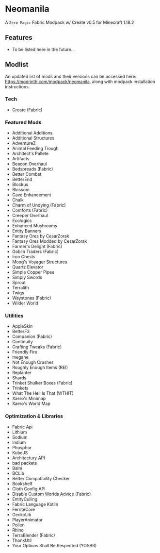 # Neomanila

A `Zero Magic` Fabric Modpack w/ Create v0.5 for Minecraft 1.18.2

## Features
- To be listed here in the future...

## Modlist
An updated list of mods and their versions can be accessed here: https://modrinth.com/modpack/neomanila, along with modpack installation instructions.

### Tech
- Create (Fabric)

### Featured Mods
- Additional Additions
- Additional Structures
- AdventureZ
- Animal Feeding Trough
- Architect's Pallete
- Artifacts
- Beacon Overhaul
- Bedspreads (Fabric)
- Better Combat
- BetterEnd
- Blockus
- Blossom
- Cave Enhancement
- Chalk
- Charm of Undying (Fabric)
- Comforts (Fabric)
- Creeper Overhaul
- Ecologics
- Enhanced Mushrooms
- Entity Banners
- Fantasy Ores by CesarZorak
- Fantasy Ores Modded by CesarZorak
- Farmer's Delight (Fabric)
- Goblin Traders (Fabric)
- Iron Chests
- Moog's Voyager Structures
- Quartz Elevator
- Simple Copper Pipes
- Simply Swords
- Sprout
- Terralith
- Twigs
- Waystones (Fabric)
- Wilder World

### Utilities
- AppleSkin
- BetterF3
- Companion (Fabric)
- Continuity
- Crafting Tweaks (Fabric)
- Friendly Fire
- megane
- Not Enough Crashes
- Roughly Enough Items (REI)
- Replanter
- Shards
- Trinket Shulker Boxes (Fabric)
- Trinkets
- What The Hell Is That (WTHIT)
- Xaero's Minimap
- Xaero's World Map

### Optimization & Libraries
- Fabric Api
- Lithium
- Sodium
- Indium
- Phosphor
- KubeJS
- Architectury API
- bad packets
- Balm
- BCLib
- Better Compatibility Checker
- Bookshelf
- Cloth Config API
- Disable Custom Worlds Advice (Fabric)
- EntityCulling
- Fabric Language Kotlin
- FerriteCore
- GeckoLib
- PlayerAnimator
- Pollen
- Rhino
- TerraBlender (Fabric)
- ThonkUtil
- Your Options Shall Be Respected (YOSBR)
